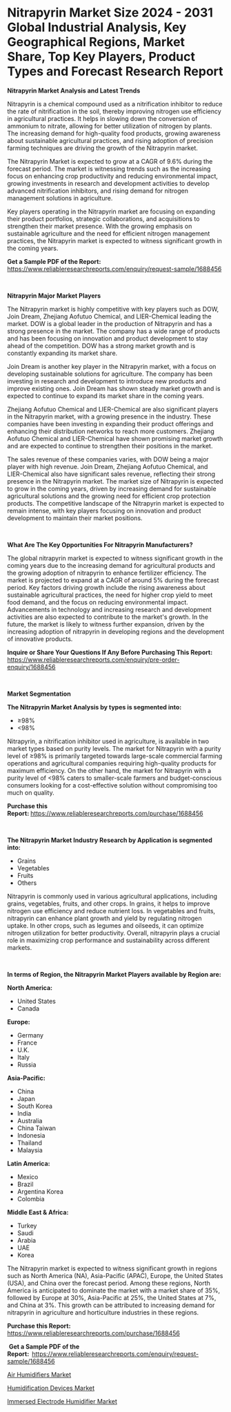 <p><h1>Nitrapyrin Market Size 2024 - 2031 Global Industrial Analysis, Key Geographical Regions, Market Share, Top Key Players, Product Types and Forecast Research Report</h1></p><p><strong>Nitrapyrin Market Analysis and Latest Trends</strong></p>
<p><p>Nitrapyrin is a chemical compound used as a nitrification inhibitor to reduce the rate of nitrification in the soil, thereby improving nitrogen use efficiency in agricultural practices. It helps in slowing down the conversion of ammonium to nitrate, allowing for better utilization of nitrogen by plants. The increasing demand for high-quality food products, growing awareness about sustainable agricultural practices, and rising adoption of precision farming techniques are driving the growth of the Nitrapyrin market.</p><p>The Nitrapyrin Market is expected to grow at a CAGR of 9.6% during the forecast period. The market is witnessing trends such as the increasing focus on enhancing crop productivity and reducing environmental impact, growing investments in research and development activities to develop advanced nitrification inhibitors, and rising demand for nitrogen management solutions in agriculture.</p><p>Key players operating in the Nitrapyrin market are focusing on expanding their product portfolios, strategic collaborations, and acquisitions to strengthen their market presence. With the growing emphasis on sustainable agriculture and the need for efficient nitrogen management practices, the Nitrapyrin market is expected to witness significant growth in the coming years.</p></p>
<p><strong>Get a Sample PDF of the Report:&nbsp;</strong> <a href="https://www.reliableresearchreports.com/enquiry/request-sample/1688456">https://www.reliableresearchreports.com/enquiry/request-sample/1688456</a></p>
<p>&nbsp;</p>
<p><strong>Nitrapyrin Major Market Players</strong></p>
<p><p>The Nitrapyrin market is highly competitive with key players such as DOW, Join Dream, Zhejiang Aofutuo Chemical, and LIER-Chemical leading the market. DOW is a global leader in the production of Nitrapyrin and has a strong presence in the market. The company has a wide range of products and has been focusing on innovation and product development to stay ahead of the competition. DOW has a strong market growth and is constantly expanding its market share.</p><p>Join Dream is another key player in the Nitrapyrin market, with a focus on developing sustainable solutions for agriculture. The company has been investing in research and development to introduce new products and improve existing ones. Join Dream has shown steady market growth and is expected to continue to expand its market share in the coming years.</p><p>Zhejiang Aofutuo Chemical and LIER-Chemical are also significant players in the Nitrapyrin market, with a growing presence in the industry. These companies have been investing in expanding their product offerings and enhancing their distribution networks to reach more customers. Zhejiang Aofutuo Chemical and LIER-Chemical have shown promising market growth and are expected to continue to strengthen their positions in the market.</p><p>The sales revenue of these companies varies, with DOW being a major player with high revenue. Join Dream, Zhejiang Aofutuo Chemical, and LIER-Chemical also have significant sales revenue, reflecting their strong presence in the Nitrapyrin market. The market size of Nitrapyrin is expected to grow in the coming years, driven by increasing demand for sustainable agricultural solutions and the growing need for efficient crop protection products. The competitive landscape of the Nitrapyrin market is expected to remain intense, with key players focusing on innovation and product development to maintain their market positions.</p></p>
<p>&nbsp;</p>
<p><strong>What Are The Key Opportunities For Nitrapyrin Manufacturers?</strong></p>
<p><p>The global nitrapyrin market is expected to witness significant growth in the coming years due to the increasing demand for agricultural products and the growing adoption of nitrapyrin to enhance fertilizer efficiency. The market is projected to expand at a CAGR of around 5% during the forecast period. Key factors driving growth include the rising awareness about sustainable agricultural practices, the need for higher crop yield to meet food demand, and the focus on reducing environmental impact. Advancements in technology and increasing research and development activities are also expected to contribute to the market's growth. In the future, the market is likely to witness further expansion, driven by the increasing adoption of nitrapyrin in developing regions and the development of innovative products.</p></p>
<p><strong>Inquire or Share Your Questions If Any Before Purchasing This Report:</strong> <a href="https://www.reliableresearchreports.com/enquiry/pre-order-enquiry/1688456">https://www.reliableresearchreports.com/enquiry/pre-order-enquiry/1688456</a></p>
<p>&nbsp;</p>
<p><strong>Market Segmentation</strong></p>
<p><strong>The Nitrapyrin Market Analysis by types is segmented into:</strong></p>
<p><ul><li>≥98%</li><li><98%</li></ul></p>
<p><p>Nitrapyrin, a nitrification inhibitor used in agriculture, is available in two market types based on purity levels. The market for Nitrapyrin with a purity level of ≥98% is primarily targeted towards large-scale commercial farming operations and agricultural companies requiring high-quality products for maximum efficiency. On the other hand, the market for Nitrapyrin with a purity level of <98% caters to smaller-scale farmers and budget-conscious consumers looking for a cost-effective solution without compromising too much on quality.</p></p>
<p><strong>Purchase this Report:&nbsp;</strong><a href="https://www.reliableresearchreports.com/purchase/1688456">https://www.reliableresearchreports.com/purchase/1688456</a></p>
<p>&nbsp;</p>
<p><strong>The Nitrapyrin Market Industry Research by Application is segmented into:</strong></p>
<p><ul><li>Grains</li><li>Vegetables</li><li>Fruits</li><li>Others</li></ul></p>
<p><p>Nitrapyrin is commonly used in various agricultural applications, including grains, vegetables, fruits, and other crops. In grains, it helps to improve nitrogen use efficiency and reduce nutrient loss. In vegetables and fruits, nitrapyrin can enhance plant growth and yield by regulating nitrogen uptake. In other crops, such as legumes and oilseeds, it can optimize nitrogen utilization for better productivity. Overall, nitrapyrin plays a crucial role in maximizing crop performance and sustainability across different markets.</p></p>
<p>&nbsp;</p>
<p><strong>In terms of Region, the Nitrapyrin Market Players available by Region are:</strong></p>
<p>
    <p> <strong> North America: </strong>
        <ul>
            <li>United States</li>
            <li>Canada</li>
        </ul>
        </p> 
    <p> <strong> Europe: </strong>
        <ul>
            <li>Germany</li>
            <li>France</li>
            <li>U.K.</li>
            <li>Italy</li>
            <li>Russia</li>
        </ul>
        </p> 
    <p> <strong> Asia-Pacific: </strong>
        <ul>
            <li>China</li>
            <li>Japan</li>
            <li>South Korea</li>
            <li>India</li>
            <li>Australia</li>
            <li>China Taiwan</li>
            <li>Indonesia</li>
            <li>Thailand</li>
            <li>Malaysia</li>
        </ul>
        </p> 
    <p> <strong> Latin America: </strong>
        <ul>
            <li>Mexico</li>
            <li>Brazil</li>
            <li>Argentina Korea</li>
            <li>Colombia</li>
        </ul>
        </p> 
    <p> <strong> Middle East & Africa: </strong>
        <ul>
            <li>Turkey</li>
            <li>Saudi</li>
            <li>Arabia</li>
            <li>UAE</li>
            <li>Korea</li>
        </ul>
    </p>
    </p>
<p><p>The Nitrapyrin market is expected to witness significant growth in regions such as North America (NA), Asia-Pacific (APAC), Europe, the United States (USA), and China over the forecast period. Among these regions, North America is anticipated to dominate the market with a market share of 35%, followed by Europe at 30%, Asia-Pacific at 25%, the United States at 7%, and China at 3%. This growth can be attributed to increasing demand for nitrapyrin in agriculture and horticulture industries in these regions.</p></p>
<p><strong>Purchase this Report: </strong><a href="https://www.reliableresearchreports.com/purchase/1688456">https://www.reliableresearchreports.com/purchase/1688456</a></p>
<p>&nbsp;<strong>Get a Sample PDF of the Report:&nbsp;&nbsp;</strong><a href="https://www.reliableresearchreports.com/enquiry/request-sample/1688456">https://www.reliableresearchreports.com/enquiry/request-sample/1688456</a></p>
<p><strong></strong></p>
<p><p><a href="https://view.publitas.com/reportprime-1/insights-into-air-humidifiers-market-size-analysing-market-share-trends-and-growth-from-2023-to-2030/">Air Humidifiers Market</a></p><p><a href="https://view.publitas.com/reportprime-1/humidification-devices-market-a-comprehensive-report-of-its-market-share-growth-trends-2023-2030/">Humidification Devices Market</a></p><p><a href="https://view.publitas.com/reportprime-1/immersed-electrode-humidifier-market-research-report-provides-critical-insights-that-can-help-shape-business-development-and-investment-strategies/">Immersed Electrode Humidifier Market</a></p></p>